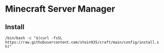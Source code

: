 # Minecraft Server Manager 
## Install
`/bin/bash -c "$(curl -fsSL https://raw.githubusercontent.com/stein935/craft/main/config/install.sh)"`
